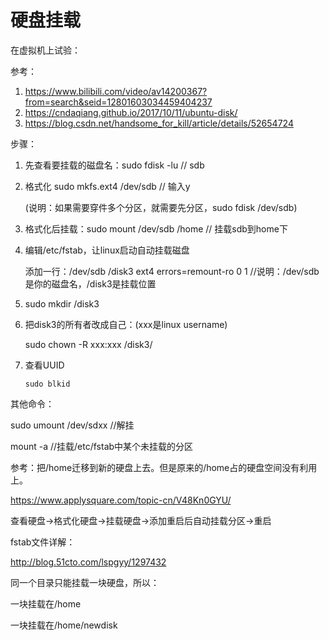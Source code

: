 # 硬盘挂载

在虚拟机上试验：

参考：

1. https://www.bilibili.com/video/av14200367?from=search&seid=12801603034459404237
2. https://cndaqiang.github.io/2017/10/11/ubuntu-disk/
3. https://blog.csdn.net/handsome_for_kill/article/details/52654724  



步骤：

1. 先查看要挂载的磁盘名：sudo fdisk -lu     // sdb

2. 格式化 sudo mkfs.ext4 /dev/sdb      // 输入y    

   (说明：如果需要穿件多个分区，就需要先分区，sudo fdisk /dev/sdb)

3. 格式化后挂载：sudo mount /dev/sdb /home     // 挂载sdb到home下

4. 编辑/etc/fstab，让linux启动自动挂载磁盘

   添加一行：/dev/sdb    /disk3      ext4    errors=remount-ro 0       1     //说明：/dev/sdb是你的磁盘名，/disk3是挂载位置

5. sudo mkdir /disk3

6. 把disk3的所有者改成自己：(xxx是linux username)

   sudo chown -R xxx:xxx /disk3/        

7. 查看UUID

   ```
   sudo blkid
   ```

其他命令：

sudo umount /dev/sdxx      //解挂

mount -a  //挂载/etc/fstab中某个未挂载的分区



参考：把/home迁移到新的硬盘上去。但是原来的/home占的硬盘空间没有利用上。

https://www.applysquare.com/topic-cn/V48Kn0GYU/

查看硬盘->格式化硬盘->挂载硬盘->添加重启后自动挂载分区->重启



fstab文件详解：

http://blog.51cto.com/lspgyy/1297432



同一个目录只能挂载一块硬盘，所以：

一块挂载在/home

一块挂载在/home/newdisk


